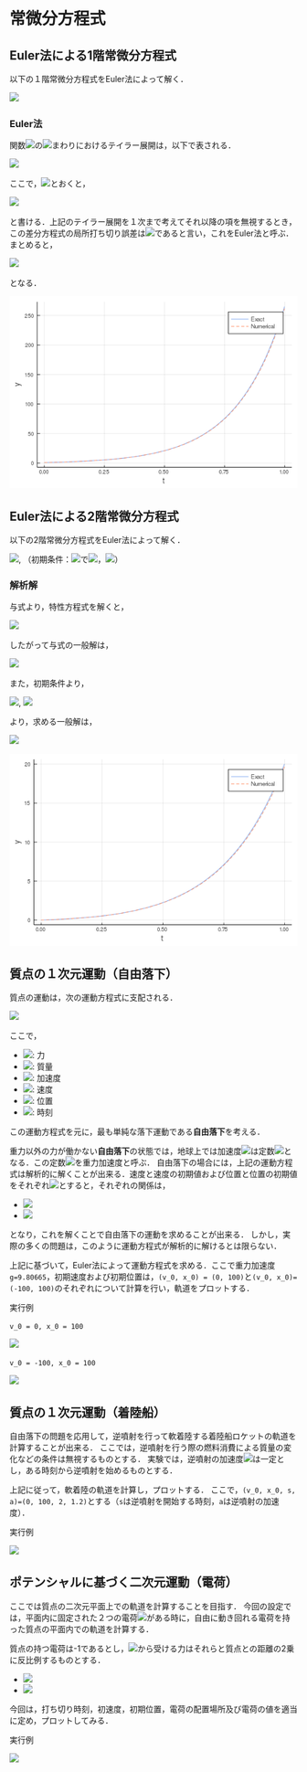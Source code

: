 # 常微分方程式

## Euler法による1階常微分方程式
以下の１階常微分方程式をEuler法によって解く．

<img src="https://latex.codecogs.com/gif.latex?\frac{dy}{dt}&space;=&space;5y&space;&plus;&space;4,\&space;y(0)&space;=&space;y_0">

### Euler法
関数<img src="https://latex.codecogs.com/gif.latex?y(t)">の<img src="https://latex.codecogs.com/gif.latex?t_i">まわりにおけるテイラー展開は，以下で表される．

<img src="https://latex.codecogs.com/gif.latex?y(t_{i&plus;1})&space;=&space;y(t_i)&space;&plus;&space;hy'(t_i)&space;&plus;&space;\frac{h^2}{2}y''(t_i)&space;&plus;\cdots,">

ここで，<img src="https://latex.codecogs.com/gif.latex?f(t_i,&space;y_i)&space;=&space;y'(t_i),&space;y_i&space;=&space;y(t_i),&space;y_{i&plus;1}&space;=&space;y(t_{i&plus;1})">とおくと，

<img src="https://latex.codecogs.com/gif.latex?y_{i&plus;1}&space;=&space;y_i&space;&plus;&space;hf(t_i,&space;y_i)&space;&plus;&space;\frac{h^2}{2}f'(t_i,&space;y_i)&plus;\cdots,">

と書ける．上記のテイラー展開を１次まで考えてそれ以降の項を無視するとき，この差分方程式の局所打ち切り誤差は<img src="https://latex.codecogs.com/gif.latex?O(h^2)">であると言い，これをEuler法と呼ぶ．まとめると，

<img src="https://latex.codecogs.com/gif.latex?y_{i&plus;1}&space;=&space;y_i&space;&plus;&space;hf(t_i,&space;y_i)">

となる．

![](1st_order_euler.png)


## Euler法による2階常微分方程式
以下の2階常微分方程式をEuler法によって解く．

<img src="https://latex.codecogs.com/gif.latex?y''-6y'+9y=0">, （初期条件：<img src="https://latex.codecogs.com/gif.latex?x=0">で<img src="https://latex.codecogs.com/gif.latex?y=0">，<img src="https://latex.codecogs.com/gif.latex?y'=1">）

### 解析解

与式より，特性方程式を解くと，

<img src="https://latex.codecogs.com/gif.latex?\lambda^2-6\lambda+9=0\\(\lambda-3)^2=0\\\lambda=3">

したがって与式の一般解は，

<img src="https://latex.codecogs.com/gif.latex?y=(C_1+C_2x)e^{3x}">

また，初期条件より，

<img src="https://latex.codecogs.com/gif.latex?y(0)=C_1=0">,
<img src="https://latex.codecogs.com/gif.latex?y'(0)=C_2=1">

より，求める一般解は，

<img src="https://latex.codecogs.com/gif.latex?y=xe^{3x}">


![](2nd_order_euler.png)

## 質点の１次元運動（自由落下）
質点の運動は，次の運動方程式に支配される．

<img src="https://latex.codecogs.com/gif.latex?F=m\alpha=m\frac{dv}{dt}=m\frac{d^2x}{dt^2}">

ここで，
* <img src="https://latex.codecogs.com/gif.latex?F">: 力
* <img src="https://latex.codecogs.com/gif.latex?m">: 質量
* <img src="https://latex.codecogs.com/gif.latex?\alpha">: 加速度
* <img src="https://latex.codecogs.com/gif.latex?v">: 速度
* <img src="https://latex.codecogs.com/gif.latex?x">: 位置
* <img src="https://latex.codecogs.com/gif.latex?t">: 時刻

この運動方程式を元に，最も単純な落下運動である**自由落下**を考える．

重力以外の力が働かない**自由落下**の状態では，地球上では加速度<img src="https://latex.codecogs.com/gif.latex?\alpha">は定数<img src="https://latex.codecogs.com/gif.latex?g=9.80665(m/s^2)">となる．この定数<img src="https://latex.codecogs.com/gif.latex?g">を重力加速度と呼ぶ．
自由落下の場合には，上記の運動方程式は解析的に解くことが出来る．速度と速度の初期値および位置と位置の初期値をそれぞれ<img src="https://latex.codecogs.com/gif.latex?v_f,v_0,x_f,x_0">とすると，それぞれの関係は，

* <img src="https://latex.codecogs.com/gif.latex?v_f=v_0+gt">
* <img src="https://latex.codecogs.com/gif.latex?x_f=x_0+v_0t+\frac{1}{2}gt^2">

となり，これを解くことで自由落下の運動を求めることが出来る．
しかし，実際の多くの問題は，このように運動方程式が解析的に解けるとは限らない．

上記に基づいて，Euler法によって運動方程式を求める．ここで重力加速度```g=9.80665```，初期速度および初期位置は，```(v_0, x_0) = (0, 100)```と```(v_0, x_0)=(-100, 100)```のそれぞれについて計算を行い，軌道をプロットする．

実行例

```v_0 = 0, x_0 = 100```

![](freefall_v0=0.png)

```v_0 = -100, x_0 = 100```

![](freefall_v0=-100.png)

## 質点の１次元運動（着陸船）
自由落下の問題を応用して，逆噴射を行って軟着陸する着陸船ロケットの軌道を計算することが出来る．
ここでは，逆噴射を行う際の燃料消費による質量の変化などの条件は無視するものとする．
実験では，逆噴射の加速度<img src="https://latex.codecogs.com/gif.latex?\alpha">は一定とし，ある時刻から逆噴射を始めるものとする．

上記に従って，軟着陸の軌道を計算し，プロットする．
ここで，```(v_0, x_0, s, a)=(0, 100, 2, 1.2)```とする（```s```は逆噴射を開始する時刻，```a```は逆噴射の加速度）．

実行例

![](lander.png)

## ポテンシャルに基づく二次元運動（電荷）
ここでは質点の二次元平面上での軌道を計算することを目指す．
今回の設定では，平面内に固定された２つの電荷<img src="https://latex.codecogs.com/gif.latex?Q_1,Q_2">がある時に，自由に動き回れる電荷を持った質点の平面内での軌道を計算する．

質点の持つ電荷は-1であるとし，<img src="https://latex.codecogs.com/gif.latex?Q_1,Q_2">から受ける力はそれらと質点との距離の2乗に反比例するものとする．

* <img src="https://latex.codecogs.com/gif.latex?|F_{Q_1}|=\frac{kq_1}{r^2}">
* <img src="https://latex.codecogs.com/gif.latex?|F_{Q_2}|=\frac{kq_2}{r^2}">

今回は，打ち切り時刻，初速度，初期位置，電荷の配置場所及び電荷の値を適当に定め，プロットしてみる．

実行例

![](efield.png)